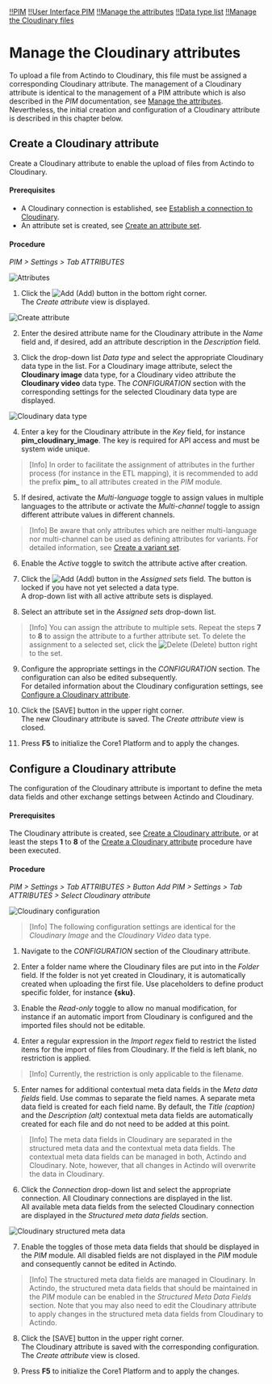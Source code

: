 [!!PIM](PIM)
[!!User Interface PIM](/PIM/UserInterface/00_UserInterface.md)
[!!Manage the attributes](/PIM/Integration/01_ManageAttributes.md)
[!!Data type list](/PIM/UserInterface/04_DataTypeList.md)
[!!Manage the Cloudinary files](/Cloudinary/Operation/01_ManageCloudinaryFiles.md)


# Manage the Cloudinary attributes

To upload a file from Actindo to Cloudinary, this file must be assigned a corresponding Cloudinary attribute. The management of a Cloudinary attribute is identical to the management of a PIM attribute which is also described in the *PIM* documentation, see [Manage the attributes](/PIM/Integration/01_ManageAttributes.md).
Nevertheless, the initial creation and configuration of a Cloudinary attribute is described in this chapter below.

[comment]: <> (Verweis auf DataHub oder PIM oder beides?)


## Create a Cloudinary attribute

Create a Cloudinary attribute to enable the upload of files from Actindo to Cloudinary.

#### Prerequisites

- A Cloudinary connection is established, see [Establish a connection to Cloudinary](01_EstablishConnection.md).
- An attribute set is created, see [Create an attribute set](/PIM/Integration/02_ManageAttributeSets.md#Create-an-attribute-set).

#### Procedure
*PIM > Settings > Tab ATTRIBUTES*

![Attributes](/Assets/Screenshots/PIM/Settings/Attributes/Attributes.png "[Attributes]")

1. Click the ![Add](/Assets/Icons/Plus01.png "[Add]") (Add) button in the bottom right corner.   
  The *Create attribute* view is displayed.

  ![Create attribute](/Assets/Screenshots/PIM/Settings/Attributes/CreateAttribute.png "[Create attribute]")

2. Enter the desired attribute name for the Cloudinary attribute in the *Name* field and, if desired, add an attribute description in the *Description* field.

3. Click the drop-down list *Data type* and select the appropriate Cloudinary data type in the list. For a Cloudinary image attribute, select the **Cloudinary image** data type, for a Cloudinary video attribute the **Cloudinary video** data type.
The *CONFIGURATION* section with the corresponding settings for the selected Cloudinary data type are displayed.

  ![Cloudinary data type](/Assets/Screenshots/PIM/Settings/Attributes/CloudinaryDataType.png "[Cloudinary data type]")

4. Enter a key for the Cloudinary attribute in the *Key* field, for instance **pim_cloudinary_image**. The key is required for API access and must be system wide unique.

  > [Info] In order to facilitate the assignment of attributes in the further process (for instance in the ETL mapping), it is recommended to add the prefix **pim_** to all attributes created in the *PIM* module.     

5. If desired, activate the *Multi-language* toggle to assign values in multiple languages to the attribute or activate the *Multi-channel* toggle to assign different attribute values in different channels.

  > [Info] Be aware that only attributes which are neither multi-language nor multi-channel can be used as defining attributes for variants. For detailed information, see [Create a variant set](07_ManageVariantSets.md#create-a-variant-set).

6. Enable the *Active* toggle to switch the attribute active after creation.

7. Click the ![Add](/Assets/Icons/Plus05.png "[Add]") (Add) button in the *Assigned sets* field. The button is locked if you have not yet selected a data type.   
  A drop-down list with all active attribute sets is displayed.

8. Select an attribute set in the *Assigned sets* drop-down list.

  > [Info] You can assign the attribute to multiple sets. Repeat the steps **7** to **8** to assign the attribute to a further attribute set. To delete the assignment to a selected set, click the ![Delete](/Assets/Icons/Trash01.png "[Delete]") (Delete) button right to the set.

9. Configure the appropriate settings in the *CONFIGURATION* section. The configuration can also be edited subsequently.      
For detailed information about the Cloudinary configuration settings, see [Configure a Cloudinary attribute](#configure-a-cloudinary-attribute).

10. Click the [SAVE] button in the upper right corner.   
  The new Cloudinary attribute is saved. The *Create attribute* view is closed.  

11. Press **F5** to initialize the Core1 Platform and to apply the changes.   


## Configure a Cloudinary attribute

The configuration of the Cloudinary attribute is important to define the meta data fields and other exchange settings between Actindo and Cloudinary.

#### Prerequisites

The Cloudinary attribute is created, see [Create a Cloudinary attribute](#create-a-cloudinary-attribute), or at least the steps **1** to **8** of the [Create a Cloudinary attribute](#create-a-cloudinary-attribute) procedure have been executed.

#### Procedure

*PIM > Settings > Tab ATTRIBUTES > Button Add*
*PIM > Settings > Tab ATTRIBUTES > Select Cloudinary attribute*

![Cloudinary configuration](/Assets/Screenshots/PIM/Settings/Attributes/CloudinaryConfiguration.png "[Cloudinary configuration]")

> [Info] The following configuration settings are identical for the *Cloudinary Image* and the *Cloudinary Video* data type.

1. Navigate to the *CONFIGURATION* section of the Cloudinary attribute.

2. Enter a folder name where the Cloudinary files are put into in the *Folder* field. If the folder is not yet created in Cloudinary, it is automatically created when uploading the first file. Use placeholders to define product specific folder, for instance **{sku}**.

3. Enable the *Read-only* toggle to allow no manual modification, for instance if an automatic import from Cloudinary is configured and the imported files should not be editable.

4. Enter a regular expression in the *Import regex* field to restrict the listed items for the import of files from Cloudinary. If the field is left blank, no restriction is applied.

  > [Info] Currently, the restriction is only applicable to the filename.

5. Enter names for additional contextual meta data fields in the *Meta data fields* field. Use commas to separate the field names. A separate meta data field is created for each field name. By default, the *Title (caption)* and the *Description (alt)* contextual meta data fields are automatically created for each file and do not need to be added at this point.

  > [Info] The meta data fields in Cloudinary are separated in the structured meta data and the contextual meta data fields. The contextual meta data fields can be managed in both, Actindo and Cloudinary.
  Note, however, that all changes in Actindo will overwrite the data in Cloudinary.

6. Click the *Connection* drop-down list and select the appropriate connection. All Cloudinary connections are displayed in the list.	 
All available meta data fields from the selected Cloudinary connection are displayed in the *Structured meta data fields* section.

![Cloudinary structured meta data](/Assets/Screenshots/PIM/Settings/Attributes/CloudinaryStructuredMetaData.png "[Cloudinary structured meta data]")

7. Enable the toggles of those meta data fields that should be displayed in the *PIM* module. All disabled fields are not displayed in the *PIM* module and consequently cannot be edited in Actindo.

  > [Info] The structured meta data fields are managed in Cloudinary. In Actindo, the structured meta data fields that should be maintained in the *PIM* module can be enabled in the *Structured Meta Data Fields* section.
  Note that you may also need to edit the Cloudinary attribute to apply changes in the structured meta data fields from Cloudinary to Actindo.

8. Click the [SAVE] button in the upper right corner.   
  The Cloudinary attribute is saved with the corresponding configuration. The *Create attribute* view is closed.  

9. Press **F5** to initialize the Core1 Platform and to apply the changes.   
